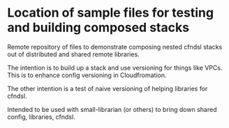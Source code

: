 # Location of sample files for testing and building composed stacks

Remote repository of files to demonstrate composing nested cfndsl stacks out of distributed and shared remote libraries.

The intention is to build up a stack and use versioning for things like VPCs.  This is to enhance config versioning in Cloudfromation.

The other intention is a test of naive versioning of helping libraries for cfndsl.

Intended to be used with small-librarian (or others) to bring down shared config, libraries, cfndsl.
